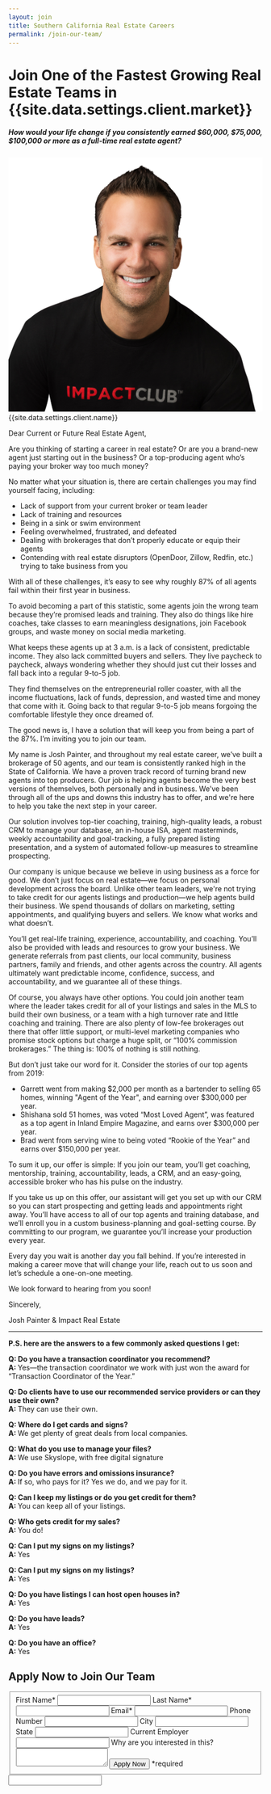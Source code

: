 ```yaml
---
layout: join
title: Southern California Real Estate Careers
permalink: /join-our-team/
---
```


<div class="recruiting-page">
<h1 class="join-us">Join One of the Fastest Growing Real Estate Teams in {{site.data.settings.client.market}}</h1>
<h5 class="join-us-subtitle">How would your life change if you consistently earned $60,000, $75,000, $100,000 or more as a full-time real estate agent?</h5>
<div class="recruiting-photo">
<span class="client-image-container">
<img src="/img/headshot.jpg" alt="{{site.data.settings.client.name}}" class="client-image"/>
</span>
<figcaption class="caption">{{site.data.settings.client.name}}</figcaption>
</div>

<p>Dear Current or Future Real Estate Agent,</p>

<p>Are you thinking of starting a career in real estate? Or are you a brand-new agent just starting out in the business? Or a top-producing agent who’s paying your broker way too much money?</p>

<p>No matter what your situation is, there are certain challenges you may find yourself facing, including:
<ul class="indent">
<li>Lack of support from your current broker or team leader</li>
<li>Lack of training and resources</li>
<li>Being in a sink or swim environment</li>
<li>Feeling overwhelmed, frustrated, and defeated</li>
<li>Dealing with brokerages that don’t properly educate or equip their agents</li>
<li>Contending with real estate disruptors (OpenDoor, Zillow, Redfin, etc.) trying to take business from you</li>
</ul></p>

<p>With all of these challenges, it’s easy to see why roughly 87% of all agents fail within their first year in business.</p>


<p>To avoid becoming a part of this statistic, some agents join the wrong team because they’re promised leads and training. They also do things like hire coaches, take classes to earn meaningless designations, join Facebook groups, and waste money on social media marketing.</p>


<p>What keeps these agents up at 3 a.m. is a lack of consistent, predictable income. They also lack committed buyers and sellers. They live paycheck to paycheck, always wondering whether they should just cut their losses and fall back into a regular 9-to-5 job.</p>


<p>They find themselves on the entrepreneurial roller coaster, with all the income fluctuations, lack of funds, depression, and wasted time and money that come with it. Going back to that regular 9-to-5 job means forgoing the comfortable lifestyle they once dreamed of.</p>


<p>The good news is, I have a solution that will keep you from being a part of the 87%. I’m inviting you to join our team.</p>


<p>My name is Josh Painter, and throughout my real estate career, we’ve built a brokerage of 50 agents, and our team is consistently ranked high in the State of California. We have a proven track record of turning brand new agents into top producers. Our job is helping agents become the very best versions of themselves, both personally and in business. We’ve been through all of the ups and downs this industry has to offer, and we're here to help you take the next step in your career.</p>


<p>Our solution involves top-tier coaching, training, high-quality leads, a robust CRM to manage your database, an in-house ISA, agent masterminds, weekly accountability and goal-tracking, a fully prepared listing presentation, and a system of automated follow-up measures to streamline prospecting.</p>


<p>Our company is unique because we believe in using business as a force for good. We don’t just focus on real estate—we focus on personal development across the board. Unlike other team leaders, we're not trying to take credit for our agents listings and production—we help agents build their business. We spend thousands of dollars on marketing, setting appointments, and qualifying buyers and sellers. We know what works and what doesn’t.</p>


<p>You’ll get real-life training, experience, accountability, and coaching. You’ll also be provided with leads and resources to grow your business. We generate referrals from past clients, our local community, business partners, family and friends, and other agents across the country. All agents ultimately want predictable income, confidence, success, and accountability, and we guarantee all of these things.</p>


<p>Of course, you always have other options. You could join another team where the leader takes credit for all of your listings and sales in the MLS to build their own business, or a team with a high turnover rate and little coaching and training. There are also plenty of low-fee brokerages out there that offer little support, or multi-level marketing companies who promise stock options but charge a huge split, or “100% commission brokerages.” The thing is: 100% of nothing is still nothing.</p>


<p>But don’t just take our word for it. Consider the stories of our top agents from 2019:
<ul class="indent">
<li>Garrett went from making $2,000 per month as a bartender to selling 65 homes, winning "Agent of the Year", and earning over $300,000 per year.</li>
<li>Shishana sold 51 homes, was voted “Most Loved Agent”, was featured as a top agent in Inland Empire Magazine, and earns over $300,000 per year.</li>
<li>Brad went from serving wine to being voted “Rookie of the Year” and earns over $150,000 per year.</li>
</ul></p>


<p>To sum it up, our offer is simple: If you join our team, you’ll get coaching, mentorship, training, accountability, leads, a CRM, and an easy-going, accessible broker who has his pulse on the industry.</p>


<p>If you take us up on this offer, our assistant will get you set up with our CRM so you can start prospecting and getting leads and appointments right away. You’ll have access to all of our top agents and training database, and we’ll enroll you in a custom business-planning and goal-setting course. By committing to our program, we guarantee you’ll increase your production every year.</p>


<p>Every day you wait is another day you fall behind. If you’re interested in making a career move that will change your life, reach out to us soon and let’s schedule a one-on-one meeting.</p>


<p>We look forward to hearing from you soon!</p>


<p>Sincerely,</p>


<p>Josh Painter & Impact Real Estate</p>

<hr>

<p><strong>P.S. here are the answers to a few commonly asked questions I get:</strong></p>

<p><strong> Q: Do you have a transaction coordinator you recommend?</strong><br>
<strong>A: </strong>Yes—the transaction coordinator we work with just won the award for “Transaction Coordinator of the Year.”</p>


<p><strong> Q: Do clients have to use our recommended service providers or can they use their own?</strong><br>
<strong>A: </strong>They can use their own.</p>


<p><strong> Q: Where do I get cards and signs?</strong><br>
<strong>A: </strong>We get plenty of great deals from local companies.</p>


<p><strong> Q: What do you use to manage your files?</strong><br>
<strong>A: </strong>We use Skyslope, with free digital signature</p>


<p><strong> Q: Do you have errors and omissions insurance?</strong><br>
<strong>A: </strong>If so, who pays for it? Yes we do, and we pay for it.</p>


<p><strong> Q: Can I keep my listings or do you get credit for them?</strong><br>
<strong>A: </strong>You can keep all of your listings.</p>


<p><strong> Q: Who gets credit for my sales?</strong><br>
<strong>A: </strong>You do!</p>


<p><strong> Q: Can I put my signs on my listings?</strong><br>
<strong>A: </strong>Yes</p>


<p><strong> Q: Can I put my signs on my listings?</strong><br>
<strong>A: </strong>Yes</p>


<p><strong> Q: Do you have listings I can host open houses in?</strong><br>
<strong>A: </strong>Yes</p>


<p><strong> Q: Do you have leads?</strong><br>
<strong>A: </strong>Yes</p>


<p><strong> Q: Do you have an office?</strong><br>
<strong>A: </strong>Yes</p>


<h2 class="recruiting">Apply Now to Join Our Team</h2>

<form method="post" class="home-value cta-forms" action="{{site.data.settings.client.email}}" onsubmit="return setReturn()">
					<fieldset><label for="firstname">First Name*</label> <input type="text" required="" name="firstname" /> <label for="lastname">Last Name*</label> <input type="text" required="" name="lastname" /> <label for="email">Email*</label> <input type="text" name="name" /> <label for="phone">Phone Number </label> <input type="tel" name="phone" />
						<!--base32-c9gq6t9k68pkcd3jcwpp4rbkcmtk4-base32--><label for="city">City </label> <input type="text" name="city" /> <label for="state">State </label> <input type="text" name="state" /> <label for="employer">Current Employer </label> <input type="text" name="employer" /> <label for="message">Why are you interested in this? </label><textarea name="employer"></textarea>
						<!--base32-c9gq6t9k68pk8cbme5gq4uv4cguqachj70r2urk1edjk6cg-base32--><input class="submit light-light" type="submit" value="Apply Now" name="submitrecruitingForm" /> <span class="asterisk">*required</span></fieldset>
					<!--base32-c9gq6t9k68pk8c9he1t7cxkecdkpedhpe9h6at3me5r7ee1kddhpwx9q71up4tb3f1u6mc3mdcwp6vkg6rw3gc1dc9gq6t9k68-base32-->
					<div class="hidden"><input type="hidden" value="{{site.data.settings.client.email}}" name="_to" /> <input type="hidden" value="Recruiting Contact Request Message From Your Vyral Careers and Training Video Blog" name="_subject" /> <input type="text" name="_gotcha" /></div>
				</form>
</div>
